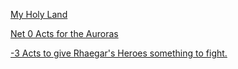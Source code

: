 [My Holy Land](https://old.reddit.com/r/GodhoodWB/comments/fsee67/endless_pantheon_turn_4/fm6d3s5/)

[Net 0 Acts for the Auroras](https://old.reddit.com/r/GodhoodWB/comments/fsee67/endless_pantheon_turn_4/fm6xspq/)

[-3 Acts to give Rhaegar's Heroes something to fight.](https://old.reddit.com/r/GodhoodWB/comments/fsee67/endless_pantheon_turn_4/fm73jl7/)
